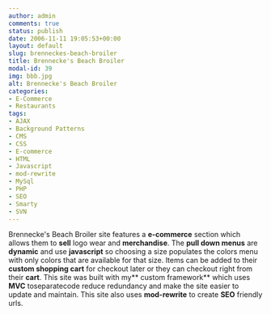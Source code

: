 ```yaml
---
author: admin
comments: true
status: publish
date: 2006-11-11 19:05:53+00:00
layout: default
slug: brenneckes-beach-broiler
title: Brennecke's Beach Broiler
modal-id: 39
img: bbb.jpg
alt: Brennecke's Beach Broiler
categories:
- E-Commerce
- Restaurants
tags:
- AJAX
- Background Patterns
- CMS
- CSS
- E-commerce
- HTML
- Javascript
- mod-rewrite
- MySql
- PHP
- SEO
- Smarty
- SVN
---
```

Brennecke's Beach Broiler site features a **e-commerce** section which allows them to **sell** logo wear and **merchandise**. The **pull down menus** are **dynamic** and use **javascript** so choosing a size populates the colors menu with only colors that are available for that size. Items can be added to their **custom shopping cart** for checkout later or they can checkout right from their **cart**. This site was built with my** custom framework** which uses **MVC** toseparatecode reduce redundancy and make the site easier to update and maintain. This site also uses **mod-rewrite** to create **SEO** friendly urls.
